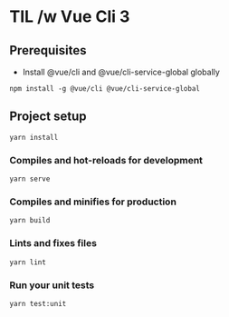 # TIL /w Vue Cli 3

## Prerequisites

- Install @vue/cli and @vue/cli-service-global globally

```
npm install -g @vue/cli @vue/cli-service-global
```

## Project setup
```
yarn install
```

### Compiles and hot-reloads for development
```
yarn serve
```

### Compiles and minifies for production
```
yarn build
```

### Lints and fixes files
```
yarn lint
```

### Run your unit tests
```
yarn test:unit
```

